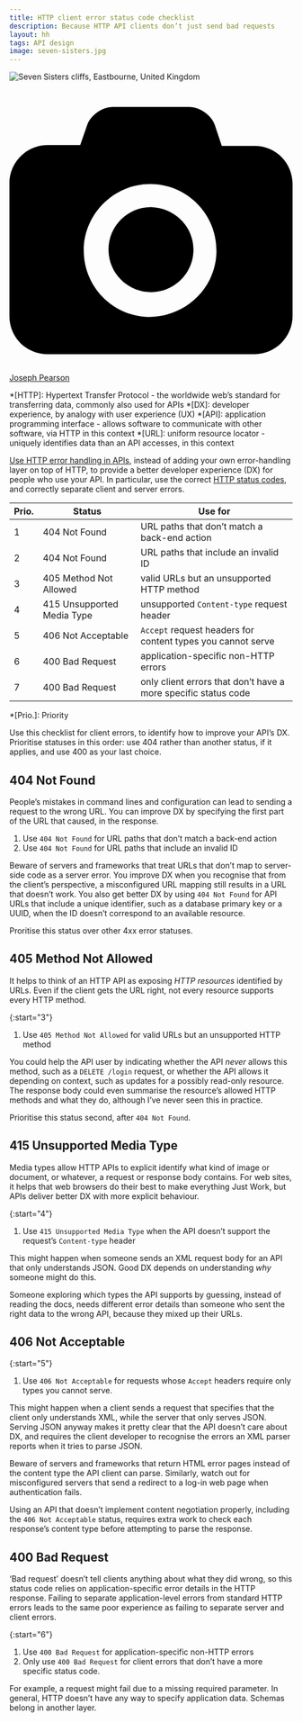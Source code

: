 ```yaml
---
title: HTTP client error status code checklist
description: Because HTTP API clients don’t just send bad requests
layout: hh
tags: API design
image: seven-sisters.jpg
---
```


![Seven Sisters cliffs, Eastbourne, United Kingdom](seven-sisters.jpg)

<a class="unsplash" href="https://unsplash.com/photos/jxgJUpL-SQg" rel="noopener noreferrer"><span><svg xmlns="http://www.w3.org/2000/svg" viewBox="0 0 32 32"><title>unsplash-logo</title><path d="M20.8 18.1c0 2.7-2.2 4.8-4.8 4.8s-4.8-2.1-4.8-4.8c0-2.7 2.2-4.8 4.8-4.8 2.7.1 4.8 2.2 4.8 4.8zm11.2-7.4v14.9c0 2.3-1.9 4.3-4.3 4.3h-23.4c-2.4 0-4.3-1.9-4.3-4.3v-15c0-2.3 1.9-4.3 4.3-4.3h3.7l.8-2.3c.4-1.1 1.7-2 2.9-2h8.6c1.2 0 2.5.9 2.9 2l.8 2.4h3.7c2.4 0 4.3 1.9 4.3 4.3zm-8.6 7.5c0-4.1-3.3-7.5-7.5-7.5-4.1 0-7.5 3.4-7.5 7.5s3.3 7.5 7.5 7.5c4.2-.1 7.5-3.4 7.5-7.5z"></path></svg></span><span>Joseph Pearson</span></a>

*[HTTP]: Hypertext Transfer Protocol - the worldwide web’s standard for transferring data, commonly also used for APIs
*[DX]: developer experience, by analogy with user experience (UX)
*[API]: application programming interface - allows software to communicate with other software, via HTTP in this context
*[URL]: uniform resource locator - uniquely identifies data than an API accesses, in this context

[Use HTTP error handling in APIs](http-error-handling),
instead of adding your own error-handling layer on top of HTTP,
to provide a better developer experience (DX) for people who use your API.
In particular, use the correct
[HTTP status codes](https://en.wikipedia.org/wiki/List_of_HTTP_status_codes),
and correctly separate client and server errors.

| Prio. | Status | Use for
|-| ------ | ---------
| 1 | 404 Not Found | URL paths that don’t match a back-end action
| 2 | 404 Not Found | URL paths that include an invalid ID
| 3 | 405 Method Not Allowed | valid URLs but an unsupported HTTP method
| 4 | 415 Unsupported Media Type | unsupported `Content-type` request header
| 5 | 406 Not Acceptable | `Accept` request headers for content types you cannot serve
| 6 | 400 Bad Request | application-specific non-HTTP errors
| 7 | 400 Bad Request | only client errors that don’t have a more specific status code

*[Prio.]: Priority

Use this checklist for client errors, to identify how to improve your API’s DX.
Prioritise statuses in this order: use 404 rather than another status, if it applies,
and use 400 as your last choice.

## 404 Not Found

People’s mistakes in command lines and configuration can lead to sending a request to the wrong URL.
You can improve DX by specifying the first part of the URL that caused, in the response.

1. Use `404 Not Found` for URL paths that don’t match a back-end action
2. Use `404 Not Found` for URL paths that include an invalid ID

Beware of servers and frameworks that treat URLs that don’t map to server-side code as a server error.
You improve DX when you recognise that from the client’s perspective, a misconfigured URL mapping still results in a URL that doesn’t work.
You also get better DX by using `404 Not Found` for API URLs that include a unique identifier, such as a database primary key or a UUID, when the ID doesn’t correspond to an available resource.

Proritise this status over other 4xx error statuses.

## 405 Method Not Allowed

It helps to think of an HTTP API as exposing _HTTP resources_ identified by URLs.
Even if the client gets the URL right, not every resource supports every HTTP method.

{:start="3"}
1. Use `405 Method Not Allowed` for valid URLs but an unsupported HTTP method

You could help the API user by indicating whether the API _never_ allows this method, such as a  `DELETE /login` request, or whether the API allows it depending on context, such as updates for a possibly read-only resource.
The response body could even summarise the resource’s allowed HTTP methods and what they do, although I’ve never seen this in practice.

Prioritise this status second, after `404 Not Found`.

## 415 Unsupported Media Type

Media types allow HTTP APIs to explicit identify what kind of image or document, or whatever, a request or response body contains.
For web sites, it helps that web browsers do their best to make everything Just Work, but APIs deliver better DX with more explicit behaviour.

{:start="4"}
1. Use `415 Unsupported Media Type` when the API doesn’t support the request’s `Content-type` header

This might happen when someone sends an XML request body for an API that only understands JSON.
Good DX depends on understanding _why_ someone might do this.

Someone exploring which types the API supports by guessing, instead of reading the docs, needs different error details than someone who sent the right data to the wrong API, because they mixed up their URLs. 

## 406 Not Acceptable

{:start="5"}
1. Use `406 Not Acceptable` for requests whose `Accept` headers require only types you cannot serve.

This might happen when a client sends a request that specifies that the client only understands XML, while the server that only serves JSON.
Serving JSON anyway makes it pretty clear that the API doesn’t care about DX, and requires the client developer to recognise the errors an XML parser reports when it tries to parse JSON.

Beware of servers and frameworks that return HTML error pages instead of the content type the API client can parse. Similarly, watch out for misconfigured servers that send a redirect to a log-in web page when authentication fails.

Using an API that doesn’t implement content negotiation properly, including the `406 Not Acceptable` status, requires extra work to check each response’s content type before attempting to parse the response. 

## 400 Bad Request

‘Bad request’ doesn’t tell clients anything about what they did wrong, so this status code relies on application-specific error details in the HTTP response.
Failing to separate application-level errors from standard HTTP errors leads to the same poor experience as failing to separate server and client errors.

{:start="6"}
1. Use `400 Bad Request` for application-specific non-HTTP errors
2. Only use `400 Bad Request` for client errors that don’t have a more specific status code.

For example, a request might fail due to a missing required parameter.
In general, HTTP doesn’t have any way to specify application data.
Schemas belong in another layer.
